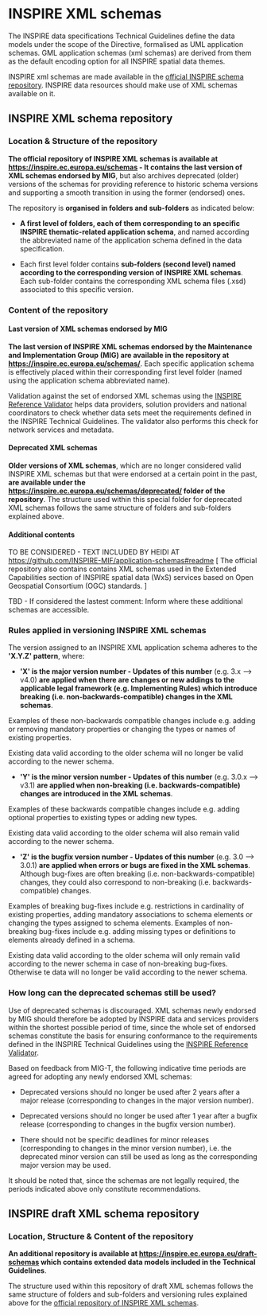 # INSPIRE XML schemas

The INSPIRE data specifications Technical Guidelines define the data models under the scope of the Directive, formalised as UML application schemas. GML application schemas (xml schemas) are derived from them as the default encoding option for all INSPIRE spatial data themes. 

INSPIRE xml schemas are made available in the [official INSPIRE schema repository](https://inspire.ec.europa.eu/schemas). INSPIRE data resources should make use of XML schemas available on it.

## INSPIRE XML schema repository

### Location & Structure of the repository

**The official repository of INSPIRE XML schemas is available at https://inspire.ec.europa.eu/schemas - It contains the last version of XML schemas endorsed by MIG**, but also archives deprecated (older) versions of the schemas for providing reference to historic schema versions and supporting a smooth transition in using the former (endorsed) ones.

The repository is **organised in folders and sub-folders** as indicated below:

* **A first level of folders, each of them corresponding to an specific INSPIRE thematic-related application schema**, and named according the abbreviated name of the application schema defined in the data specification.

* Each first level folder contains **sub-folders (second level) named according to the corresponding version of INSPIRE XML schemas**. Each sub-folder contains the corresponding XML schema files (.xsd) associated to this specific version.

### Content of the repository 

#### Last version of XML schemas endorsed by MIG
**The last version of INSPIRE XML schemas endorsed by the Maintenance and Implementation Group (MIG) are available in the repository at https://inspire.ec.europa.eu/schemas/**. Each specific application schema is effectively placed within their corresponding first level folder (named using the application schema abbreviated name). 

Validation against the set of endorsed XML schemas using the [INSPIRE Reference Validator](https://inspire.ec.europa.eu/validator) helps data providers, solution providers and national coordinators to check whether data sets meet the requirements defined in the INSPIRE Technical Guidelines. The validator also performs this check for network services and metadata.

#### Deprecated XML schemas
**Older versions of XML schemas**, which are no longer considered valid INSPIRE XML schemas but that were endorsed at a certain point in the past, **are available under the https://inspire.ec.europa.eu/schemas/deprecated/ folder of the repository**. The structure used within this special folder for deprecated XML schemas follows the same structure of folders and sub-folders explained above.

#### Additional contents
TO BE CONSIDERED - TEXT INCLUDED BY HEIDI AT https://github.com/INSPIRE-MIF/application-schemas#readme [
The official repository also contains contains XML schemas used in the Extended Capabilities section of INSPIRE spatial data (WxS) services based on Open Geospatial Consortium (OGC) standards. ]

TBD - If considered the lastest comment: Inform where these additional schemas are accessible.

### Rules applied in versioning INSPIRE XML schemas
The version assigned to an INSPIRE XML application schema adheres to the **'X.Y.Z' pattern**, where:

* **'X' is the major version number - Updates of this number** (e.g. 3.x --> v4.0) **are applied when there are changes or new addings to the applicable legal framework (e.g. Implementing Rules) which introduce breaking (i.e. non-backwards-compatible) changes in the XML schemas**. 

Examples of these non-backwards compatible changes include e.g. adding or removing mandatory properties or changing the types or names of existing properties.

Existing data valid according to the older schema will no longer be valid according to the newer schema.

* **'Y' is the minor version number - Updates of this number** (e.g. 3.0.x --> v3.1) **are applied when non-breaking (i.e. backwards-compatible) changes are introduced in the XML schemas**. 

Examples of these backwards compatible changes include e.g. adding optional properties to existing types or adding new types.

Existing data valid according to the older schema will also remain valid according to the newer schema.

* **'Z' is the bugfix version number - Updates of this number** (e.g. 3.0 --> 3.0.1) **are applied when errors or bugs are fixed in the XML schemas**. Although bug-fixes are often breaking (i.e. non-backwards-compatible) changes, they could also correspond to non-breaking (i.e. backwards-compatible) changes.

Examples of breaking bug-fixes include e.g. restrictions in cardinality of existing properties, adding mandatory associations to schema elements or changing the types assigned to schema elements. Examples of non-breaking bug-fixes include e.g. adding missing types or definitions to elements already defined in a schema.

Existing data valid according to the older schema will only remain valid according to the newer schema in case of non-breaking bug-fixes. Otherwise te data will no longer be valid according to the newer schema.

### How long can the deprecated schemas still be used? 

Use of deprecated schemas is discouraged. XML schemas newly endorsed by MIG should therefore be adopted by INSPIRE data and services providers within the shortest possible period of time, since the whole set of endorsed schemas constitute the basis for ensuring conformance to the requirements defined in the INSPIRE Technical Guidelines using the [INSPIRE Reference Validator](https://inspire.ec.europa.eu/validator).

Based on feedback from MIG-T, the following indicative time periods are agreed for adopting any newly endorsed XML schemas: 

* Deprecated versions should no longer be used after 2 years after a major release (corresponding to changes in the major version number).

* Deprecated versions should no longer be used after 1 year after a bugfix release (corresponding to changes in the bugfix version number).

* There should not be specific deadlines for minor releases (corresponding to changes in the minor version number), i.e. the deprecated minor version can still be used as long as the corresponding major version may be used. 

It should be noted that, since the schemas are not legally required, the periods indicated above only constitute recommendations.

## INSPIRE draft XML schema repository

### Location, Structure & Content of the repository

**An additional repository is available at https://inspire.ec.europa.eu/draft-schemas which contains extended data models included in the Technical Guidelines**.

The structure used within this repository of draft XML schemas follows the same structure of folders and sub-folders and versioning rules explained above for the [official repository of INSPIRE XML schemas](https://inspire.ec.europa.eu/schemas).
